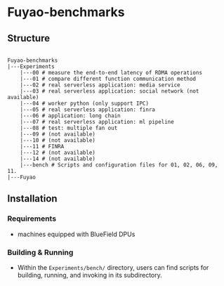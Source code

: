 # Fuyao-benchmarks

## Structure

<pre><code>
Fuyao-benchmarks
|---Experiments
    |---00 # measure the end-to-end latency of RDMA operations
    |---01 # compare different function communication method
    |---02 # real serverless application: media service
    |---03 # real serverless application: social network (not available)
    |---04 # worker python (only support IPC)
    |---05 # real serverless application: finra
    |---06 # application: long chain
    |---07 # real serverless application: ml pipeline
    |---08 # test: multiple fan out
    |---09 # (not available)
    |---10 # (not available)
    |---11 # FINRA
    |---12 # (not available)
    |---14 # (not available)
    |---bench # Scripts and configuration files for 01, 02, 06, 09, 11.
|---Fuyao
</code></pre>

## Installation

### Requirements

- machines equipped with BlueField DPUs

### Building & Running

- Within the `Experiments/bench/` directory, 
users can find scripts for building, running, and invoking in its subdirectory.

